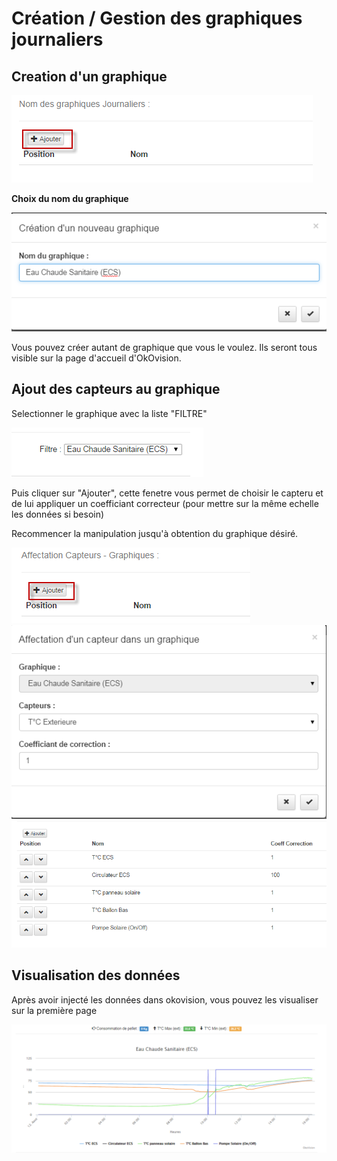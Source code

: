 # Création / Gestion des graphiques journaliers

## Creation d'un graphique

![](/wiki/oko/w-0240-oko.png)

**Choix du nom du graphique**

![](/wiki/oko/w-0250-oko.png)

Vous pouvez créer autant de graphique que vous le voulez. Ils seront tous visible sur la page d'accueil d'OkOvision.

## Ajout des capteurs au graphique

Selectionner le graphique avec la liste "FILTRE"

![](/wiki/oko/w-0260-oko.png)

Puis cliquer sur "Ajouter", cette fenetre vous permet de choisir le capteru et de lui appliquer un coefficiant correcteur (pour mettre sur la même echelle les données si besoin)

Recommencer la manipulation jusqu'à obtention du graphique désiré.

![](/wiki/oko/w-0270-oko.png)
![](/wiki/oko/w-0280-oko.png)
![](/wiki/oko/w-0290-oko.png)

## Visualisation des données

Après avoir injecté les données dans okovision, vous pouvez les visualiser sur la première page

![](/wiki/oko/w-0300-oko.png)